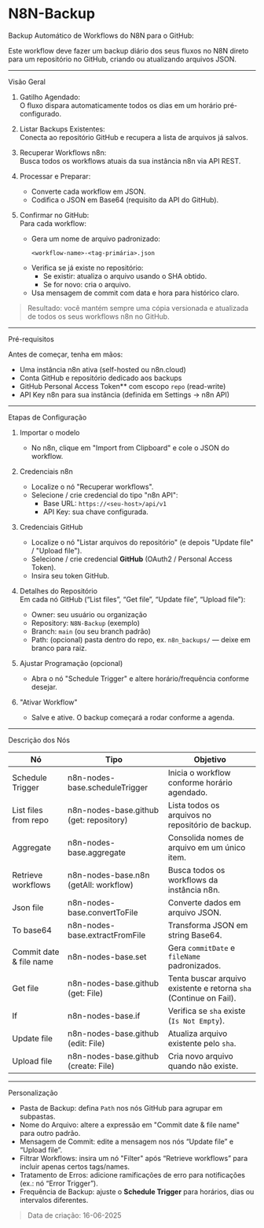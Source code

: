 # N8N-Backup

Backup Automático de Workflows do N8N para o GitHub:

Este workflow deve fazer um backup diário dos seus fluxos no N8N direto para um repositório no GitHub, criando ou atualizando arquivos JSON.

---

Visão Geral

1. Gatilho Agendado:  
   O fluxo dispara automaticamente todos os dias em um horário pré-configurado.

2. Listar Backups Existentes:  
   Conecta ao repositório GitHub e recupera a lista de arquivos já salvos.

3. Recuperar Workflows n8n:  
   Busca todos os workflows atuais da sua instância n8n via API REST.

4. Processar e Preparar:  
   - Converte cada workflow em JSON.  
   - Codifica o JSON em Base64 (requisito da API do GitHub).

5. Confirmar no GitHub:  
   Para cada workflow:
   - Gera um nome de arquivo padronizado:  
     ```
     <workflow-name>-<tag-primária>.json
     ```
   - Verifica se já existe no repositório:
     - Se existir: atualiza o arquivo usando o SHA obtido.  
     - Se for novo: cria o arquivo.  
   - Usa mensagem de commit com data e hora para histórico claro.

> Resultado: você mantém sempre uma cópia versionada e atualizada de todos os seus workflows n8n no GitHub.

---

Pré-requisitos

Antes de começar, tenha em mãos:

- Uma instância n8n ativa (self-hosted ou n8n.cloud)  
- Conta GitHub e repositório dedicado aos backups  
- GitHub Personal Access Token** com escopo `repo` (read-write)  
- API Key n8n para sua instância (definida em Settings → n8n API)

---

Etapas de Configuração

1. Importar o modelo 
   - No n8n, clique em "Import from Clipboard" e cole o JSON do workflow.

2. Credenciais n8n 
   - Localize o nó "Recuperar workflows".  
   - Selecione / crie credencial do tipo "n8n API":  
     - Base URL: `https://<seu-host>/api/v1`  
     - API Key: sua chave configurada.

3. Credenciais GitHub  
   - Localize o nó "Listar arquivos do repositório" (e depois "Update file" / "Upload file").  
   - Selecione / crie credencial **GitHub** (OAuth2 / Personal Access Token).  
   - Insira seu token GitHub.

4. Detalhes do Repositório  
   Em cada nó GitHub (“List files”, “Get file”, “Update file”, “Upload file”):
   - Owner: seu usuário ou organização  
   - Repository: `N8N-Backup` (exemplo)  
   - Branch: `main` (ou seu branch padrão)  
   - Path: (opcional) pasta dentro do repo, ex. `n8n_backups/` — deixe em branco para raiz.

5. Ajustar Programação (opcional)  
   - Abra o nó "Schedule Trigger" e altere horário/frequência conforme desejar.

6. "Ativar Workflow"  
   - Salve e ative. O backup começará a rodar conforme a agenda.

---

Descrição dos Nós

| Nó                             | Tipo                                              | Objetivo                                                       |
|--------------------------------|---------------------------------------------------|----------------------------------------------------------------|
| Schedule Trigger               | n8n-nodes-base.scheduleTrigger                    | Inicia o workflow conforme horário agendado.                   |
| List files from repo           | n8n-nodes-base.github (get: repository)           | Lista todos os arquivos no repositório de backup.              |
| Aggregate                      | n8n-nodes-base.aggregate                          | Consolida nomes de arquivo em um único item.                   |
| Retrieve workflows             | n8n-nodes-base.n8n (getAll: workflow)             | Busca todos os workflows da instância n8n.                     |
| Json file                      | n8n-nodes-base.convertToFile                      | Converte dados em arquivo JSON.                                |
| To base64                      | n8n-nodes-base.extractFromFile                    | Transforma JSON em string Base64.                              |
| Commit date & file name        | n8n-nodes-base.set                                | Gera `commitDate` e `fileName` padronizados.                   |
| Get file                       | n8n-nodes-base.github (get: File)                 | Tenta buscar arquivo existente e retorna `sha` (Continue on Fail). |
| If                             | n8n-nodes-base.if                                 | Verifica se `sha` existe (`Is Not Empty`).                     |
| Update file                    | n8n-nodes-base.github (edit: File)                | Atualiza arquivo existente pelo `sha`.                         |
| Upload file                    | n8n-nodes-base.github (create: File)              | Cria novo arquivo quando não existe.                           |

---

Personalização

- Pasta de Backup: defina `Path` nos nós GitHub para agrupar em subpastas.  
- Nome do Arquivo: altere a expressão em "Commit date & file name" para outro padrão.  
- Mensagem de Commit: edite a mensagem nos nós “Update file” e “Upload file”.  
- Filtrar Workflows: insira um nó "Filter" após “Retrieve workflows” para incluir apenas certos tags/names.  
- Tratamento de Erros: adicione ramificações de erro para notificações (ex.: nó “Error Trigger”).  
- Frequência de Backup: ajuste o **Schedule Trigger** para horários, dias ou intervalos diferentes.
 
> Data de criação: 16-06-2025  
